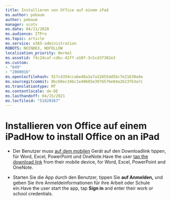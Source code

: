 ```yaml
---
title: Installieren von Office auf einem iPad
ms.author: pebaum
author: pebaum
manager: scotv
ms.date: 04/21/2020
ms.audience: ITPro
ms.topic: article
ms.service: o365-administration
ROBOTS: NOINDEX, NOFOLLOW
localization_priority: Normal
ms.assetid: f4c24caf-cdbc-42ff-a18f-3c5cd37302e3
ms.custom:
- "649"
- "2000016"
ms.openlocfilehash: 917c4354ccabe48a1e7a32855dd5bc7e21630a4e
ms.sourcegitcommit: 8bc60ec34bc1e40685e3976576e04a2623f63a7c
ms.translationtype: MT
ms.contentlocale: de-DE
ms.lasthandoff: 04/15/2021
ms.locfileid: "51829267"
---
```

# <a name="how-to-install-office-on-an-ipad"></a><span data-ttu-id="a0ef9-102">Installieren von Office auf einem iPad</span><span class="sxs-lookup"><span data-stu-id="a0ef9-102">How to install Office on an iPad</span></span>

- <span data-ttu-id="a0ef9-103">Der Benutzer muss [auf dem mobilen](https://support.office.com/article/9df6d10c-7281-4671-8666-6ca8e339b628?wt.mc_id=Alchemy_ClientDIA) Gerät auf den Downloadlink tippen, für Word, Excel, PowerPoint und OneNote.</span><span class="sxs-lookup"><span data-stu-id="a0ef9-103">Have the user [tap the download link](https://support.office.com/article/9df6d10c-7281-4671-8666-6ca8e339b628?wt.mc_id=Alchemy_ClientDIA) from their mobile device, for Word, Excel, PowerPoint and OneNote.</span></span>

- <span data-ttu-id="a0ef9-104">Starten Sie die App durch den Benutzer, tippen Sie **auf Anmelden,** und geben Sie ihre Anmeldeinformationen für ihre Arbeit oder Schule ein.</span><span class="sxs-lookup"><span data-stu-id="a0ef9-104">Have the user start the app, tap **Sign in** and enter their work or school credentials.</span></span>
